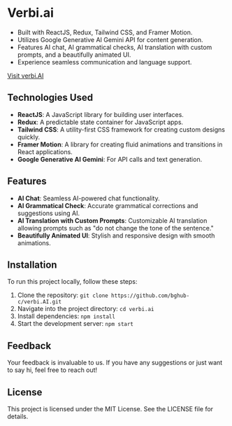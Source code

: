 # Verbi.ai

- Built with ReactJS, Redux, Tailwind CSS, and Framer Motion.
- Utilizes Google Generative AI Gemini API for content generation.
- Features AI chat, AI grammatical checks, AI translation with custom prompts, and a beautifully animated UI.
- Experience seamless communication and language support.


[Visit verbi.AI](https://verbi-ai.vercel.app/)

## Technologies Used

- **ReactJS**: A JavaScript library for building user interfaces.
- **Redux**: A predictable state container for JavaScript apps.
- **Tailwind CSS**: A utility-first CSS framework for creating custom designs quickly.
- **Framer Motion**: A library for creating fluid animations and transitions in React applications.
- **Google Generative AI Gemini**: For API calls and text generation.

## Features

- **AI Chat**: Seamless AI-powered chat functionality.
- **AI Grammatical Check**: Accurate grammatical corrections and suggestions using AI.
- **AI Translation with Custom Prompts**: Customizable AI translation allowing prompts such as "do not change the tone of the sentence."
- **Beautifully Animated UI**: Stylish and responsive design with smooth animations.

## Installation

To run this project locally, follow these steps:

1. Clone the repository: `git clone https://github.com/bghub-c/verbi.AI.git`
2. Navigate into the project directory: `cd verbi.ai`
3. Install dependencies: `npm install`
4. Start the development server: `npm start`

## Feedback

Your feedback is invaluable to us. If you have any suggestions or just want to say hi, feel free to reach out!

## License

This project is licensed under the MIT License. See the LICENSE file for details.
